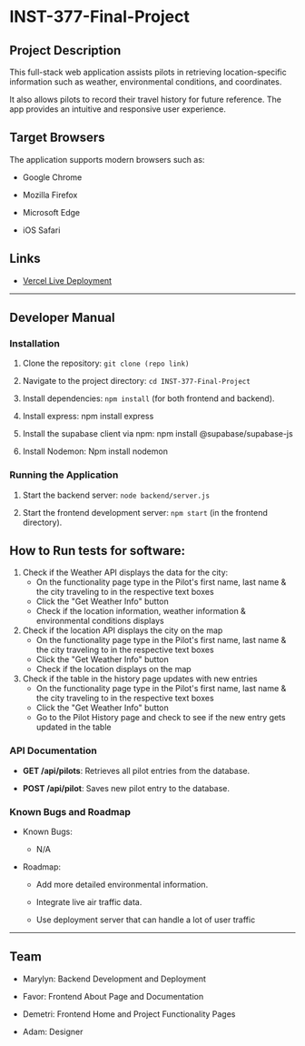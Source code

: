 # INST-377-Final-Project



## Project Description

This full-stack web application assists pilots in retrieving location-specific information such as weather, environmental conditions, and coordinates. 

It also allows pilots to record their travel history for future reference. The app provides an intuitive and responsive user experience.



## Target Browsers

The application supports modern browsers such as:

- Google Chrome

- Mozilla Firefox

- Microsoft Edge

- iOS Safari



## Links

- [Vercel Live Deployment](https://inst-377-final-project-beryl.vercel.app/)




---



## Developer Manual



### Installation

1. Clone the repository: `git clone (repo link)`

2. Navigate to the project directory: `cd INST-377-Final-Project`
  
3. Install dependencies: `npm install` (for both frontend and backend).
   
5. Install express: npm install express 

6. Install the supabase client via npm: npm install @supabase/supabase-js

7. Install Nodemon: Npm install nodemon


### Running the Application

1. Start the backend server: `node backend/server.js`

2. Start the frontend development server: `npm start` (in the frontend directory).

## How to Run tests for software:
1. Check if the Weather API displays the data for the city:
     - On the functionality page type in the Pilot's first name, last name & the city traveling to in the respective text boxes
     - Click the "Get Weather Info" button    
     - Check if the location information, weather information & environmental conditions displays 
2. Check if the location API displays the city on the map
     - On the functionality page type in the Pilot's first name, last name & the city traveling to in the respective text boxes
     - Click the "Get Weather Info" button
     - Check if the location displays on the map
3. Check if the table in the history page updates with new entries
     - On the functionality page type in the Pilot's first name, last name & the city traveling to in the respective text boxes
     - Click the "Get Weather Info" button
     - Go to the Pilot History page and check to see if the new entry gets updated in the table 

### API Documentation

- **GET /api/pilots**: Retrieves all pilot entries from the database.

- **POST /api/pilot**: Saves new pilot entry to the database.



### Known Bugs and Roadmap

- Known Bugs:

  - N/A

- Roadmap:

  - Add more detailed environmental information.

  - Integrate live air traffic data.
    
  - Use deployment server that can handle a lot of user traffic
 
    



---



## Team

- Marylyn: Backend Development and Deployment

- Favor: Frontend About Page and Documentation

- Demetri: Frontend Home and Project Functionality Pages

- Adam: Designer
